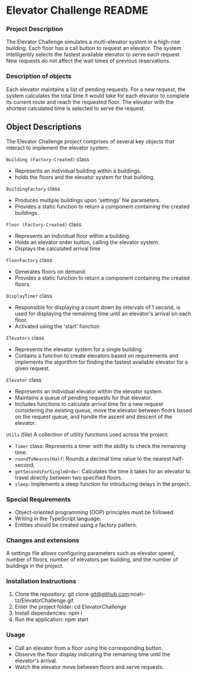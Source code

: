 # Elevator Challenge README


### Project Description

The Elevator Challenge simulates a multi-elevator system in a high-rise building. Each floor has a call button to request an elevator. The system intelligently selects the fastest available elevator to serve each request. New requests do not affect the wait times of previous reservations.


### Description of objects

Each elevator maintains a list of pending requests. For a new request, the system calculates the total time it would take for each elevator to complete its current route and reach the requested floor. The elevator with the shortest calculated time is selected to serve the request.




## Object Descriptions
The Elevator Challenge project comprises of several key objects that interact to implement the elevator system:

`Building (Factory-Created)` class
- Represents an individual building within a buildings.
- holds the floors and the elevator system for that building.

`BuildingFactory` class
- Produces multiple buildings upon 'settings' file parameters.
- Provides a static function to return a component containing the created buildings.

`Floor (Factory-Created)` class
- Represents an individual floor within a building.
- Holds an elevator order button, calling the elevator system.
- Displays the calculated arrival time

`FloorFactory` class
- Generates floors on demand.
- Provides a static function to return a component containing the created floors.

`DisplayTimer` class
- Responsible for displaying a count down by intervals of 1 second, is used for displaying the remaining time until an elevator's arrival on each floor.
- Activated using the 'start' function

`Elevators` class
- Represents the elevator system for a single building.
- Contains a function to create elevators based on requirements and implements the algorithm for finding the fastest available elevator for a given request.

`Elevator` class
- Represents an individual elevator within the elevator system.
- Maintains a queue of pending requests for that elevator.
- Includes functions to calculate arrival time for a new request considering the existing queue, move the elevator between floors based on the request queue, and handle the ascent and descent of the elevator.

`Utils` (file)
A collection of utility functions used across the project:
- `Timer` class: Represents a timer with the ability to check the remaining time.
- `roundToNearestHalf`: Rounds a decimal time value to the nearest half-second.
- `getSecondsForSingleOrder`: Calculates the time it takes for an elevator to travel directly between two specified floors.
- `sleep`: Implements a sleep function for introducing delays in the project.



### Special Requirements

- Object-oriented programming (OOP) principles must be followed.
- Writing in the TypeScript language.
- Entities should be created using a factory pattern.

### Changes and extensions

A settings file allows configuring parameters such as elevator speed, number of floors, number of elevators per building, and the number of buildings in the project.

### Installation Instructions

1. Clone the repository: git clone git@github.com:noah-tz/ElevatorChallenge.git 
2. Enter the project folder: cd ElevatorChallenge
2. Install dependencies: npm i
3. Run the application: npm start

### Usage

- Call an elevator from a floor using the corresponding button.
- Observe the floor display indicating the remaining time until the elevator's arrival.
- Watch the elevator move between floors and serve requests.

